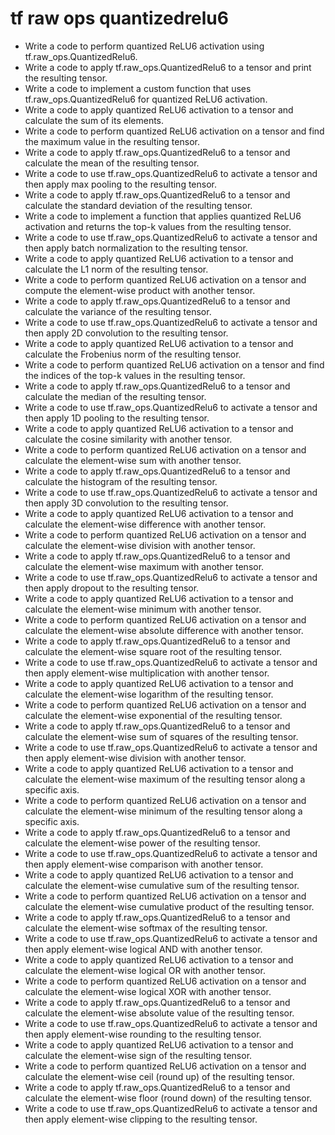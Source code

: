 # tf raw ops quantizedrelu6

- Write a code to perform quantized ReLU6 activation using tf.raw_ops.QuantizedRelu6.
- Write a code to apply tf.raw_ops.QuantizedRelu6 to a tensor and print the resulting tensor.
- Write a code to implement a custom function that uses tf.raw_ops.QuantizedRelu6 for quantized ReLU6 activation.
- Write a code to apply quantized ReLU6 activation to a tensor and calculate the sum of its elements.
- Write a code to perform quantized ReLU6 activation on a tensor and find the maximum value in the resulting tensor.
- Write a code to apply tf.raw_ops.QuantizedRelu6 to a tensor and calculate the mean of the resulting tensor.
- Write a code to use tf.raw_ops.QuantizedRelu6 to activate a tensor and then apply max pooling to the resulting tensor.
- Write a code to apply tf.raw_ops.QuantizedRelu6 to a tensor and calculate the standard deviation of the resulting tensor.
- Write a code to implement a function that applies quantized ReLU6 activation and returns the top-k values from the resulting tensor.
- Write a code to use tf.raw_ops.QuantizedRelu6 to activate a tensor and then apply batch normalization to the resulting tensor.
- Write a code to apply quantized ReLU6 activation to a tensor and calculate the L1 norm of the resulting tensor.
- Write a code to perform quantized ReLU6 activation on a tensor and compute the element-wise product with another tensor.
- Write a code to apply tf.raw_ops.QuantizedRelu6 to a tensor and calculate the variance of the resulting tensor.
- Write a code to use tf.raw_ops.QuantizedRelu6 to activate a tensor and then apply 2D convolution to the resulting tensor.
- Write a code to apply quantized ReLU6 activation to a tensor and calculate the Frobenius norm of the resulting tensor.
- Write a code to perform quantized ReLU6 activation on a tensor and find the indices of the top-k values in the resulting tensor.
- Write a code to apply tf.raw_ops.QuantizedRelu6 to a tensor and calculate the median of the resulting tensor.
- Write a code to use tf.raw_ops.QuantizedRelu6 to activate a tensor and then apply 1D pooling to the resulting tensor.
- Write a code to apply quantized ReLU6 activation to a tensor and calculate the cosine similarity with another tensor.
- Write a code to perform quantized ReLU6 activation on a tensor and calculate the element-wise sum with another tensor.
- Write a code to apply tf.raw_ops.QuantizedRelu6 to a tensor and calculate the histogram of the resulting tensor.
- Write a code to use tf.raw_ops.QuantizedRelu6 to activate a tensor and then apply 3D convolution to the resulting tensor.
- Write a code to apply quantized ReLU6 activation to a tensor and calculate the element-wise difference with another tensor.
- Write a code to perform quantized ReLU6 activation on a tensor and calculate the element-wise division with another tensor.
- Write a code to apply tf.raw_ops.QuantizedRelu6 to a tensor and calculate the element-wise maximum with another tensor.
- Write a code to use tf.raw_ops.QuantizedRelu6 to activate a tensor and then apply dropout to the resulting tensor.
- Write a code to apply quantized ReLU6 activation to a tensor and calculate the element-wise minimum with another tensor.
- Write a code to perform quantized ReLU6 activation on a tensor and calculate the element-wise absolute difference with another tensor.
- Write a code to apply tf.raw_ops.QuantizedRelu6 to a tensor and calculate the element-wise square root of the resulting tensor.
- Write a code to use tf.raw_ops.QuantizedRelu6 to activate a tensor and then apply element-wise multiplication with another tensor.
- Write a code to apply quantized ReLU6 activation to a tensor and calculate the element-wise logarithm of the resulting tensor.
- Write a code to perform quantized ReLU6 activation on a tensor and calculate the element-wise exponential of the resulting tensor.
- Write a code to apply tf.raw_ops.QuantizedRelu6 to a tensor and calculate the element-wise sum of squares of the resulting tensor.
- Write a code to use tf.raw_ops.QuantizedRelu6 to activate a tensor and then apply element-wise division with another tensor.
- Write a code to apply quantized ReLU6 activation to a tensor and calculate the element-wise maximum of the resulting tensor along a specific axis.
- Write a code to perform quantized ReLU6 activation on a tensor and calculate the element-wise minimum of the resulting tensor along a specific axis.
- Write a code to apply tf.raw_ops.QuantizedRelu6 to a tensor and calculate the element-wise power of the resulting tensor.
- Write a code to use tf.raw_ops.QuantizedRelu6 to activate a tensor and then apply element-wise comparison with another tensor.
- Write a code to apply quantized ReLU6 activation to a tensor and calculate the element-wise cumulative sum of the resulting tensor.
- Write a code to perform quantized ReLU6 activation on a tensor and calculate the element-wise cumulative product of the resulting tensor.
- Write a code to apply tf.raw_ops.QuantizedRelu6 to a tensor and calculate the element-wise softmax of the resulting tensor.
- Write a code to use tf.raw_ops.QuantizedRelu6 to activate a tensor and then apply element-wise logical AND with another tensor.
- Write a code to apply quantized ReLU6 activation to a tensor and calculate the element-wise logical OR with another tensor.
- Write a code to perform quantized ReLU6 activation on a tensor and calculate the element-wise logical XOR with another tensor.
- Write a code to apply tf.raw_ops.QuantizedRelu6 to a tensor and calculate the element-wise absolute value of the resulting tensor.
- Write a code to use tf.raw_ops.QuantizedRelu6 to activate a tensor and then apply element-wise rounding to the resulting tensor.
- Write a code to apply quantized ReLU6 activation to a tensor and calculate the element-wise sign of the resulting tensor.
- Write a code to perform quantized ReLU6 activation on a tensor and calculate the element-wise ceil (round up) of the resulting tensor.
- Write a code to apply tf.raw_ops.QuantizedRelu6 to a tensor and calculate the element-wise floor (round down) of the resulting tensor.
- Write a code to use tf.raw_ops.QuantizedRelu6 to activate a tensor and then apply element-wise clipping to the resulting tensor.